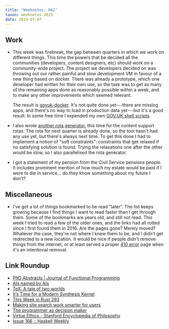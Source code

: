 ```yaml
---
title: "Weeknotes: 042"
taxon: weeknotes-2019
date: 2019-07-07
---
```


## Work

- This week was firebreak, the gap between quarters in which we work
  on different things.  This time the powers that be decided all the
  communities (developers, content designers, etc) should work on a
  community-wide project.  The project we developers decided on was
  throwing out our rather painful and slow development VM in favour of
  a new thing based on docker.  There was already a prototype, which
  one developer had written for their own use, so the task was to get
  as many of the remaining apps done as reasonably possible within a
  week, and to make any other improvements which seemed relevant.

  The result is [govuk-docker][].  It's not quite done yet---there are
  missing apps, and there's no way to load in production data
  yet---but it's a good result.  In some free time I expended my own
  [GOV.UK shell scripts][].

- I also wrote [another rota generator][], this time for the content
  support rotas.  The rota for next quarter is already done, so the
  tool hasn't had any use yet, but there's always next time.  To get
  this done I had to implement a notion of "soft constraints":
  constraints that get relaxed if no satisfying solution is found.
  Trying the relaxations one after the other would be slow, so I also
  parallelised the rota generator.

- I got a statement of my pension from the Civil Service pensions
  people.  It includes prominent mention of how much my estate would
  be paid if I were to die in service... do they know something about
  my future I don't?

[govuk-docker]: https://github.com/alphagov/govuk-docker/
[GOV.UK shell scripts]: https://github.com/barrucadu/dotfiles/blob/master/zsh/.zsh/90-gds
[another rota generator]: https://github.com/barrucadu/govuk-rota-generators

## Miscellaneous

- I've got a lot of things bookmarked to be read "later".  The list
  keeps growing because I find things I want to read faster than I get
  through them.  Some of the bookmarks are years old, and still not
  read.  This week I tried to read a few of the older ones, and the
  links had all rotted since I first found them in 2016.  Are the
  pages gone?  Merely moved?  Whatever the case, they're not where I
  knew them to be, and I didn't get redirected to a new location.  It
  would be nice if people didn't remove things from the internet, or
  at least served a proper [410 error][] page when it's an intentional
  removal.

[410 error]: https://httpstatuses.com/410

## Link Roundup

- [PhD Abstracts | Journal of Functional Programming](https://www.cambridge.org/core/journals/journal-of-functional-programming/article/phd-abstracts/06E7785894BD9EAC9903940267B9A4DF)
- [AIs named by AIs](https://aiweirdness.com/post/185883998702/ais-named-by-ais)
- [TeX: A tale of two worlds](https://bitbashing.io/tex.html)
- [It’s Time for a Modern Synthesis Kernel](https://blog.regehr.org/archives/1676)
- [This Week in Rust 293](https://this-week-in-rust.org/blog/2019/07/02/this-week-in-rust-293/)
- [Making site search work smarter for users](https://insidegovuk.blog.gov.uk/2019/07/05/making-site-search-work-smarter-for-users/)
- [The programmer as decision maker](https://blog.ploeh.dk/2019/03/18/the-programmer-as-decision-maker/)
- [Virtue Ethics - Stanford Encyclopedia of Philosophy](https://plato.stanford.edu/entries/ethics-virtue/)
- [Issue 166 :: Haskell Weekly](https://haskellweekly.news/issues/166.html)
